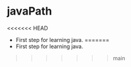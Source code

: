# javaPath
<<<<<<< HEAD

- First step for learning java.
=======
- First step for learning java.
>>>>>>> main
